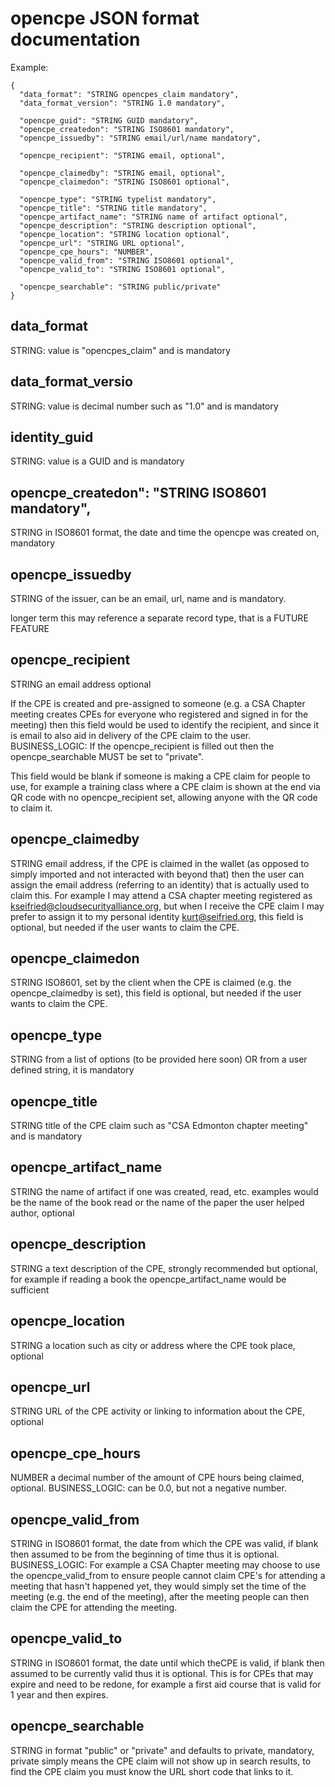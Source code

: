# opencpe JSON format documentation

Example:

```
{
  "data_format": "STRING opencpes_claim mandatory",
  "data_format_version": "STRING 1.0 mandatory",

  "opencpe_guid": "STRING GUID mandatory",
  "opencpe_createdon": "STRING ISO8601 mandatory",
  "opencpe_issuedby": "STRING email/url/name mandatory",

  "opencpe_recipient": "STRING email, optional",

  "opencpe_claimedby": "STRING email, optional",
  "opencpe_claimedon": "STRING ISO8601 optional",

  "opencpe_type": "STRING typelist mandatory",
  "opencpe_title": "STRING title mandatory",
  "opencpe_artifact_name": "STRING name of artifact optional",
  "opencpe_description": "STRING description optional",
  "opencpe_location": "STRING location optional",
  "opencpe_url": "STRING URL optional",
  "opencpe_cpe_hours": "NUMBER",
  "opencpe_valid_from": "STRING ISO8601 optional",
  "opencpe_valid_to": "STRING ISO8601 optional",

  "opencpe_searchable": "STRING public/private"
}
```

## data_format

STRING: value is "opencpes_claim" and is mandatory

## data_format_versio

STRING: value is decimal number such as "1.0" and is mandatory

## identity_guid

STRING: value is a GUID and is mandatory

## opencpe_createdon": "STRING ISO8601 mandatory",

STRING in ISO8601 format, the date and time the opencpe was created on, mandatory

## opencpe_issuedby

STRING of the issuer, can be an email, url, name and is mandatory.

longer term this may reference a separate record type, that is a FUTURE FEATURE

## opencpe_recipient

STRING an email address optional

If the CPE is created and pre-assigned to someone (e.g. a CSA Chapter meeting creates CPEs for everyone who registered and signed in for the meeting) then this field would be used to identify the recipient, and since it is email to also aid in delivery of the CPE claim to the user. BUSINESS_LOGIC: If the opencpe_recipient is filled out then the opencpe_searchable MUST be set to "private".

This field would be blank if someone is making a CPE claim for people to use, for example a training class where a CPE claim is shown at the end via QR code with no opencpe_recipient set, allowing anyone with the QR code to claim it.

## opencpe_claimedby

STRING email address, if the CPE is claimed in the wallet (as opposed to simply imported and not interacted with beyond that) then the user can assign the email address (referring to an identity) that is actually used to claim this. For example I may attend a CSA chapter meeting registered as kseifried@cloudsecurityalliance.org, but when I receive the CPE claim I may prefer to assign it to my personal identity kurt@seifried.org, this field is optional, but needed if the user wants to claim the CPE.

## opencpe_claimedon

STRING ISO8601, set by the client when the CPE is claimed (e.g. the opencpe_claimedby is set), this field is optional, but needed if the user wants to claim the CPE.

## opencpe_type

STRING from a list of options (to be provided here soon) OR from a user defined string, it is mandatory

## opencpe_title

STRING title of the CPE claim such as "CSA Edmonton chapter meeting" and is mandatory

## opencpe_artifact_name

STRING the name of artifact if one was created, read, etc. examples would be the name of the book read or the name of the paper the user helped author, optional

## opencpe_description

STRING a text description of the CPE, strongly recommended but optional, for example if reading a book the opencpe_artifact_name would be sufficient

## opencpe_location

STRING a location such as city or address where the CPE took place, optional

## opencpe_url

STRING URL of the CPE activity or linking to information about the CPE, optional

## opencpe_cpe_hours

NUMBER a decimal number of the amount of CPE hours being claimed, optional. BUSINESS_LOGIC: can be 0.0, but not a negative number.

## opencpe_valid_from

STRING in ISO8601 format, the date from which the CPE was valid, if blank then assumed to be from the beginning of time thus it is optional. BUSINESS_LOGIC: For example a CSA Chapter meeting may choose to use the opencpe_valid_from to ensure people cannot claim CPE's for attending a meeting that hasn't happened yet, they would simply set the time of the meeting (e.g. the end of the meeting), after the meeting people can then claim the CPE for attending the meeting.

## opencpe_valid_to

STRING in ISO8601 format, the date until which theCPE is valid, if blank then assumed to be currently valid thus it is optional. This is for CPEs that may expire and need to be redone, for example a first aid course that is valid for 1 year and then expires.

## opencpe_searchable

STRING in format "public" or "private" and defaults to private, mandatory, private simply means the CPE claim will not show up in search results, to find the CPE claim you must know the URL short code that links to it.
